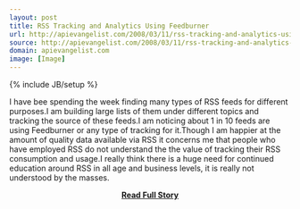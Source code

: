 ```yaml
---
layout: post
title: RSS Tracking and Analytics Using Feedburner
url: http://apievangelist.com/2008/03/11/rss-tracking-and-analytics-using-feedburner/
source: http://apievangelist.com/2008/03/11/rss-tracking-and-analytics-using-feedburner/
domain: apievangelist.com
image: [Image]
---
```

{% include JB/setup %}<p>I have bee spending the week finding many types of RSS feeds for different purposes.I am building large lists of them under different topics and tracking the source of these feeds.I am noticing about 1 in 10 feeds are using Feedburner or any type of tracking for it.Though I am happier at the amount of quality data available via RSS it concerns me that people who have employed RSS do not understand the the value of tracking their RSS consumption and usage.I really think there is a huge need for continued education around RSS in all age and business levels, it is really not understood by the masses.</p>
<center><p><a href="http://apievangelist.com/2008/03/11/rss-tracking-and-analytics-using-feedburner/" style='padding:25px; font-sze:18px; font-weight: bold;'>Read Full Story</a></p></center>
